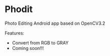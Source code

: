 # Phodit
Photo Editing Android app based on OpenCV3.2

Features:
- Convert from RGB to GRAY
- Coming soon!!!
